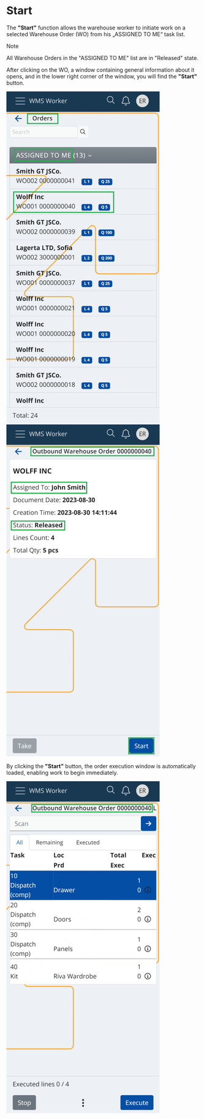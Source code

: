 # Start

The <b>"Start"</b> function allows the warehouse worker to initiate work on a selected Warehouse Order (WO) from his „ASSIGNED TO ME“ task list.


> [!NOTE]
> All Warehouse Orders in the "ASSIGNED TO ME" list are in "Released" state.


After clicking on the WO, a window containing general information about it opens, and in the lower right corner of the window, you will find the <b>"Start"</b> button.

![Product](pictures/start-pic1.png)
![Product](pictures/start-pic2.png)

By clicking the <b>"Start"</b> button, the order execution window is automatically loaded, enabling work to begin immediately.

![Product](pictures/start-pic3.png)
